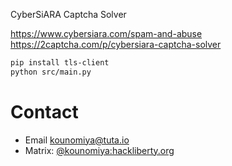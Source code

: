 CyberSiARA Captcha Solver

https://www.cybersiara.com/spam-and-abuse  
https://2captcha.com/p/cybersiara-captcha-solver

```bash
pip install tls-client
python src/main.py
```

# Contact

- Email [kounomiya@tuta.io](mailto:kounomiya@tuta.io)
- Matrix: [@kounomiya:hackliberty.org](https://matrix.to/#/@kounomiya:hackliberty.org)
